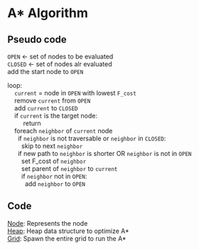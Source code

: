 # A* Algorithm
## Pseudo code
`OPEN` <- set of nodes to be evaluated  
`CLOSED` <- set of nodes alr evaluated  
add the start node to `OPEN`

loop:  
    &nbsp;&nbsp;&nbsp;&nbsp;`current` = node in `OPEN` with lowest `F_cost`  
    &nbsp;&nbsp;&nbsp;&nbsp;remove `current` from `OPEN`  
    &nbsp;&nbsp;&nbsp;&nbsp;add `current` to `CLOSED`    
    &nbsp;&nbsp;&nbsp;&nbsp;if `current` is the target node:   
    &nbsp;&nbsp;&nbsp;&nbsp;&nbsp;&nbsp;&nbsp;&nbsp; return  
    &nbsp;&nbsp;&nbsp;&nbsp;foreach `neighbor` of `current` node  
    &nbsp;&nbsp;&nbsp;&nbsp;&nbsp;&nbsp;if `neighbor` is not traversable or `neighbor` in `CLOSED`:  
    &nbsp;&nbsp;&nbsp;&nbsp;&nbsp;&nbsp;&nbsp;&nbsp;skip to next `neighbor`  
    &nbsp;&nbsp;&nbsp;&nbsp;&nbsp;&nbsp;if new path to `neighbor` is shorter OR `neighbor` is not in `OPEN`  
    &nbsp;&nbsp;&nbsp;&nbsp;&nbsp;&nbsp;&nbsp;&nbsp;set F_cost of `neighbor`  
    &nbsp;&nbsp;&nbsp;&nbsp;&nbsp;&nbsp;&nbsp;&nbsp;set parent of `neighbor` to `current`  
    &nbsp;&nbsp;&nbsp;&nbsp;&nbsp;&nbsp;&nbsp;&nbsp;if `neighbor` not in `OPEN`:  
    &nbsp;&nbsp;&nbsp;&nbsp;&nbsp;&nbsp;&nbsp;&nbsp;&nbsp;&nbsp;add `neighbor` to `OPEN`
 
## Code
[Node](Node.cs): Represents the node  
[Heap](Heap.cs): Heap data structure to optimize A*  
[Grid](Grid.cs): Spawn the entire grid to run the A*  